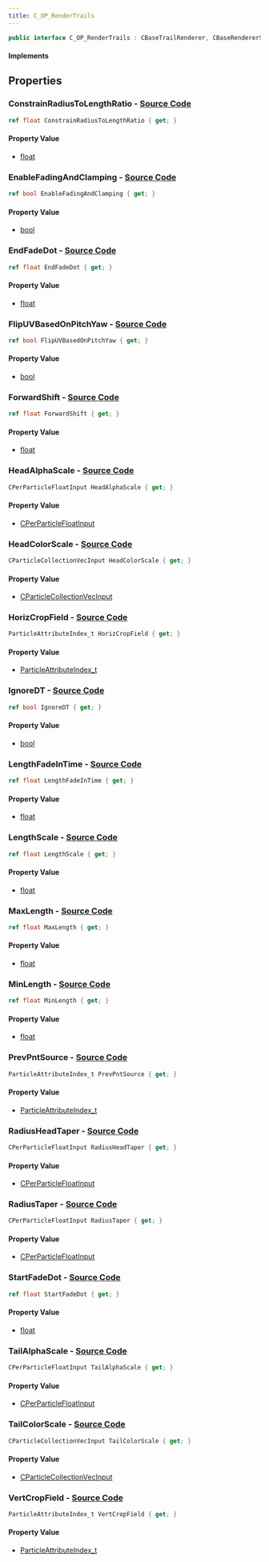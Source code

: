 ```yaml
---
title: C_OP_RenderTrails
---
```


```csharp
public interface C_OP_RenderTrails : CBaseTrailRenderer, CBaseRendererSource2, CParticleFunctionRenderer, CParticleFunction, ISchemaClass<CParticleFunction>, ISchemaClass<CParticleFunctionRenderer>, ISchemaClass<CBaseRendererSource2>, ISchemaClass<CBaseTrailRenderer>, ISchemaClass<C_OP_RenderTrails>, ISchemaField, ISchemaClass, INativeHandle
```

#### Implements

## Properties

### **ConstrainRadiusToLengthRatio** - [Source Code](https://github.com/swiftly-solution/swiftlys2/blob/main/managed/src/SwiftlyS2.Generated/Schemas/Interfaces/C_OP_RenderTrails.cs#L30)

```csharp
ref float ConstrainRadiusToLengthRatio { get; }
```

#### Property Value

- [float](https://learn.microsoft.com/dotnet/api/system.single)

### **EnableFadingAndClamping** - [Source Code](https://github.com/swiftly-solution/swiftlys2/blob/main/managed/src/SwiftlyS2.Generated/Schemas/Interfaces/C_OP_RenderTrails.cs#L16)

```csharp
ref bool EnableFadingAndClamping { get; }
```

#### Property Value

- [bool](https://learn.microsoft.com/dotnet/api/system.boolean)

### **EndFadeDot** - [Source Code](https://github.com/swiftly-solution/swiftlys2/blob/main/managed/src/SwiftlyS2.Generated/Schemas/Interfaces/C_OP_RenderTrails.cs#L20)

```csharp
ref float EndFadeDot { get; }
```

#### Property Value

- [float](https://learn.microsoft.com/dotnet/api/system.single)

### **FlipUVBasedOnPitchYaw** - [Source Code](https://github.com/swiftly-solution/swiftlys2/blob/main/managed/src/SwiftlyS2.Generated/Schemas/Interfaces/C_OP_RenderTrails.cs#L54)

```csharp
ref bool FlipUVBasedOnPitchYaw { get; }
```

#### Property Value

- [bool](https://learn.microsoft.com/dotnet/api/system.boolean)

### **ForwardShift** - [Source Code](https://github.com/swiftly-solution/swiftlys2/blob/main/managed/src/SwiftlyS2.Generated/Schemas/Interfaces/C_OP_RenderTrails.cs#L52)

```csharp
ref float ForwardShift { get; }
```

#### Property Value

- [float](https://learn.microsoft.com/dotnet/api/system.single)

### **HeadAlphaScale** - [Source Code](https://github.com/swiftly-solution/swiftlys2/blob/main/managed/src/SwiftlyS2.Generated/Schemas/Interfaces/C_OP_RenderTrails.cs#L40)

```csharp
CPerParticleFloatInput HeadAlphaScale { get; }
```

#### Property Value

- [CPerParticleFloatInput](/docs/api/shared/schemadefinitions/cperparticlefloatinput)

### **HeadColorScale** - [Source Code](https://github.com/swiftly-solution/swiftlys2/blob/main/managed/src/SwiftlyS2.Generated/Schemas/Interfaces/C_OP_RenderTrails.cs#L38)

```csharp
CParticleCollectionVecInput HeadColorScale { get; }
```

#### Property Value

- [CParticleCollectionVecInput](/docs/api/shared/schemadefinitions/cparticlecollectionvecinput)

### **HorizCropField** - [Source Code](https://github.com/swiftly-solution/swiftlys2/blob/main/managed/src/SwiftlyS2.Generated/Schemas/Interfaces/C_OP_RenderTrails.cs#L48)

```csharp
ParticleAttributeIndex_t HorizCropField { get; }
```

#### Property Value

- [ParticleAttributeIndex_t](/docs/api/shared/schemadefinitions/particleattributeindex_t)

### **IgnoreDT** - [Source Code](https://github.com/swiftly-solution/swiftlys2/blob/main/managed/src/SwiftlyS2.Generated/Schemas/Interfaces/C_OP_RenderTrails.cs#L28)

```csharp
ref bool IgnoreDT { get; }
```

#### Property Value

- [bool](https://learn.microsoft.com/dotnet/api/system.boolean)

### **LengthFadeInTime** - [Source Code](https://github.com/swiftly-solution/swiftlys2/blob/main/managed/src/SwiftlyS2.Generated/Schemas/Interfaces/C_OP_RenderTrails.cs#L34)

```csharp
ref float LengthFadeInTime { get; }
```

#### Property Value

- [float](https://learn.microsoft.com/dotnet/api/system.single)

### **LengthScale** - [Source Code](https://github.com/swiftly-solution/swiftlys2/blob/main/managed/src/SwiftlyS2.Generated/Schemas/Interfaces/C_OP_RenderTrails.cs#L32)

```csharp
ref float LengthScale { get; }
```

#### Property Value

- [float](https://learn.microsoft.com/dotnet/api/system.single)

### **MaxLength** - [Source Code](https://github.com/swiftly-solution/swiftlys2/blob/main/managed/src/SwiftlyS2.Generated/Schemas/Interfaces/C_OP_RenderTrails.cs#L24)

```csharp
ref float MaxLength { get; }
```

#### Property Value

- [float](https://learn.microsoft.com/dotnet/api/system.single)

### **MinLength** - [Source Code](https://github.com/swiftly-solution/swiftlys2/blob/main/managed/src/SwiftlyS2.Generated/Schemas/Interfaces/C_OP_RenderTrails.cs#L26)

```csharp
ref float MinLength { get; }
```

#### Property Value

- [float](https://learn.microsoft.com/dotnet/api/system.single)

### **PrevPntSource** - [Source Code](https://github.com/swiftly-solution/swiftlys2/blob/main/managed/src/SwiftlyS2.Generated/Schemas/Interfaces/C_OP_RenderTrails.cs#L22)

```csharp
ParticleAttributeIndex_t PrevPntSource { get; }
```

#### Property Value

- [ParticleAttributeIndex_t](/docs/api/shared/schemadefinitions/particleattributeindex_t)

### **RadiusHeadTaper** - [Source Code](https://github.com/swiftly-solution/swiftlys2/blob/main/managed/src/SwiftlyS2.Generated/Schemas/Interfaces/C_OP_RenderTrails.cs#L36)

```csharp
CPerParticleFloatInput RadiusHeadTaper { get; }
```

#### Property Value

- [CPerParticleFloatInput](/docs/api/shared/schemadefinitions/cperparticlefloatinput)

### **RadiusTaper** - [Source Code](https://github.com/swiftly-solution/swiftlys2/blob/main/managed/src/SwiftlyS2.Generated/Schemas/Interfaces/C_OP_RenderTrails.cs#L42)

```csharp
CPerParticleFloatInput RadiusTaper { get; }
```

#### Property Value

- [CPerParticleFloatInput](/docs/api/shared/schemadefinitions/cperparticlefloatinput)

### **StartFadeDot** - [Source Code](https://github.com/swiftly-solution/swiftlys2/blob/main/managed/src/SwiftlyS2.Generated/Schemas/Interfaces/C_OP_RenderTrails.cs#L18)

```csharp
ref float StartFadeDot { get; }
```

#### Property Value

- [float](https://learn.microsoft.com/dotnet/api/system.single)

### **TailAlphaScale** - [Source Code](https://github.com/swiftly-solution/swiftlys2/blob/main/managed/src/SwiftlyS2.Generated/Schemas/Interfaces/C_OP_RenderTrails.cs#L46)

```csharp
CPerParticleFloatInput TailAlphaScale { get; }
```

#### Property Value

- [CPerParticleFloatInput](/docs/api/shared/schemadefinitions/cperparticlefloatinput)

### **TailColorScale** - [Source Code](https://github.com/swiftly-solution/swiftlys2/blob/main/managed/src/SwiftlyS2.Generated/Schemas/Interfaces/C_OP_RenderTrails.cs#L44)

```csharp
CParticleCollectionVecInput TailColorScale { get; }
```

#### Property Value

- [CParticleCollectionVecInput](/docs/api/shared/schemadefinitions/cparticlecollectionvecinput)

### **VertCropField** - [Source Code](https://github.com/swiftly-solution/swiftlys2/blob/main/managed/src/SwiftlyS2.Generated/Schemas/Interfaces/C_OP_RenderTrails.cs#L50)

```csharp
ParticleAttributeIndex_t VertCropField { get; }
```

#### Property Value

- [ParticleAttributeIndex_t](/docs/api/shared/schemadefinitions/particleattributeindex_t)

